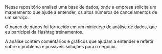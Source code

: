 Nesse repositório analisei uma base de dados, onde a empresa solicita um mapeamento que ajude a entender, os altos números de cancelamentos de um serviço.

O banco de dados foi fornecido em um minicurso de análise de dados, que eu participei da Hashtag treinamentos.

A análise contém comentários e gráficos que ajudam a entender e refletir sobre o problema e possíveis soluções para o negócio.
